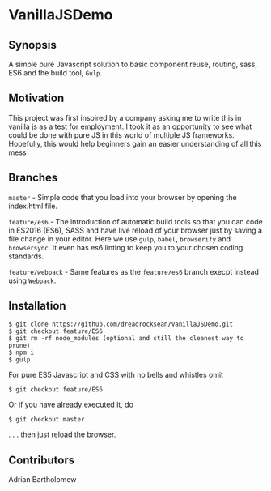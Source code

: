 # VanillaJSDemo

## Synopsis

A simple pure Javascript solution to basic component reuse, routing, sass, ES6 and the build tool, `Gulp`.

## Motivation

This project was first inspired by a company asking me to write this in vanilla js as a test for employment.  I took it as an opportunity to see what could be done with pure JS in this world of multiple JS frameworks.
Hopefully, this would help beginners gain an easier understanding of all this mess

## Branches

`master` - Simple code that you load into your browser by opening the index.html file.

`feature/es6` - The introduction of automatic build tools so that you can code in ES2016 (ES6), SASS and have live reload of your browser just by saving a file change in your editor. 
Here we use `gulp`, `babel`, `browserify` and `browsersync`.
It even has es6 linting to keep you to your chosen coding standards.

`feature/webpack` - Same features as the `feature/es6` branch execpt instead using `Webpack`.

## Installation

```
$ git clone https://github.com/dreadrocksean/VanillaJSDemo.git
$ git checkout feature/ES6
$ git rm -rf node_modules (optional and still the cleanest way to prune)
$ npm i
$ gulp
```

For pure ES5 Javascript and CSS with no bells and whistles omit
```
$ git checkout feature/ES6
```
Or if you have already executed it, do
```
$ git checkout master
```
. . . then just reload the browser.


## Contributors

Adrian Bartholomew
